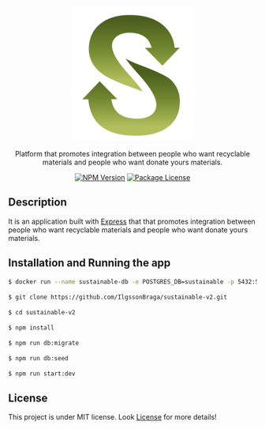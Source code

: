 <p align="center">
  <a href="https://github.com/IlgssonBraga/sustainable-v2" target="blank"><img src=".github/logo.png" width="250" alt="Sustainable" /></a>
</p> 

  <p align="center">Platform that promotes integration between people who want recyclable materials and people who want donate yours materials.</p>
    <p align="center">
<a href="https://www.npmjs.com/~nestjscore" target="_blank"><img src="https://img.shields.io/npm/v/@nestjs/core.svg" alt="NPM Version" /></a>
<a href="https://www.npmjs.com/~nestjscore" target="_blank"><img src="https://img.shields.io/npm/l/@nestjs/core.svg" alt="Package License" /></a>
  
</p>
  <!--[![Backers on Open Collective](https://opencollective.com/nest/backers/badge.svg)](https://opencollective.com/nest#backer)
  [![Sponsors on Open Collective](https://opencollective.com/nest/sponsors/badge.svg)](https://opencollective.com/nest#sponsor)-->

## Description 

It is an application built with [Express](https://expressjs.com/pt-br/) that that promotes integration between people who want recyclable materials and people who want donate yours materials.

## Installation and Running the app

```bash
$ docker run --name sustainable-db -e POSTGRES_DB=sustainable -p 5432:5432 -d ilgssonbraga/sustainable-db
```

```bash
$ git clone https://github.com/IlgssonBraga/sustainable-v2.git
```

```bash
$ cd sustainable-v2
```

```bash
$ npm install
```

```bash
$ npm run db:migrate
```

```bash
$ npm run db:seed
```

```bash
$ npm run start:dev
```

## License

This project is under MIT license. Look [License](LICENSE) for more details!
